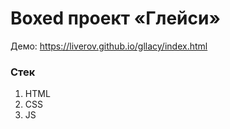 # Boxed проект «Глейси»

Демо: https://liverov.github.io/gllacy/index.html

### Стек
1. HTML
2. CSS
3. JS
